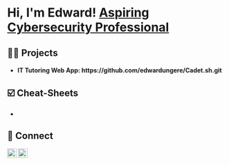 <h1>Hi, I'm Edward! <a href="https://www.linkedin.com/in/edward-ngere/"> Aspiring Cybersecurity Professional</a></h1>

<h2>👨‍💻 Projects</h2>

- <h4> IT Tutoring Web App: https://github.com/edwardungere/Cadet.sh.git </h4>
  
<h2>☑️ Cheat-Sheets</h2>

- <h4> </h4> 


<h2>🤳 Connect</h2>

[<img align="left" alt="Edward | LinkedIn" width="22px" src="https://staging.svgrepo.com/show/110195/linkedin.svg" />][linkedin]
[<img align="left" alt="Edward | Yotube" width="22px" src="https://www.svgrepo.com/show/13671/youtube.svg" />][youtube]

[youtube]: https://www.youtube.com/@EdwardNgere
[linkedin]: https://www.linkedin.com/in/edward-ngere/


